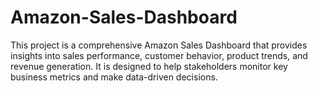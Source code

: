 # Amazon-Sales-Dashboard

This project is a comprehensive Amazon Sales Dashboard that provides insights into sales performance, customer behavior, product trends, and revenue generation. It is designed to help stakeholders monitor key business metrics and make data-driven decisions.
